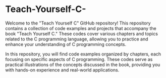 # Teach-Yourself-C-
Welcome to the "Teach Yourself C" GitHub repository! This repository contains a collection of code examples and projects that accompany the book "Teach Yourself C." These codes cover various chapters and topics related to the C programming language, allowing you to practice and enhance your understanding of C programming concepts.

In this repository, you will find code examples organized by chapters, each focusing on specific aspects of C programming. These codes serve as practical illustrations of the concepts discussed in the book, providing you with hands-on experience and real-world applications.
